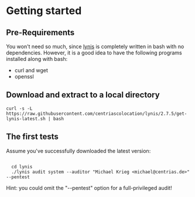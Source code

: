 Getting started
===============

Pre-Requirements
----------------

You won't need so much, since [lynis](https://cisofy.com/lynis/) is completely written in bash with no dependencies. However, it is a good idea to have the following programs installed along with bash:

  - curl and wget
  - openssl

Download and extract to a local directory
-----------------------------------------

```
curl -s -L https://raw.githubusercontent.com/centriascolocation/lynis/2.7.5/get-lynis-latest.sh | bash
```

The first tests
---------------

Assume you've successfully downloaded the latest version:

```

  cd lynis
  ./lynis audit system --auditor "Michael Krieg <michael@centrias.de>" --pentest

```

Hint: you could omit the "--pentest" option for a full-privileged audit!

